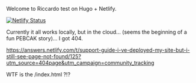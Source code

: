 Welcome to Riccardo test on Hugo + Netlify.

[![Netlify Status](https://api.netlify.com/api/v1/badges/05edf93f-0b88-45b2-a166-318956c87756/deploy-status)](https://app.netlify.com/sites/timely-bombolone-ae5bc6/deploys)


Currently it all works locally, but in the cloud... (seems the beginning of a fun PEBCAK story)...
I got 404.

https://answers.netlify.com/t/support-guide-i-ve-deployed-my-site-but-i-still-see-page-not-found/125?utm_source=404page&utm_campaign=community_tracking

WTF is the  /index.html ?!?
